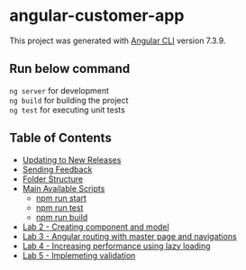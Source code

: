 # angular-customer-app

This project was generated with [Angular CLI](https://github.com/angular/angular-cli) version 7.3.9.

## Run below command 
`ng server` for development  
`ng build` for building the project  
`ng test` for executing unit tests  

## Table of Contents

- [Updating to New Releases](#updating-to-new-releases)
- [Sending Feedback](#sending-feedback)
- [Folder Structure](#folder-structure)
- [Main Available Scripts](#available-scripts)
  - [npm run start](#npm-start)
  - [npm run test](#npm-test)
  - [npm run build](#npm-run-build)
- [Lab 2 - Creating component and model](https://github.com/Amitpnk/angular-customer-app/tree/master/Lab2/CustomerApplication)
- [Lab 3 - Angular routing with master page and navigations](https://github.com/Amitpnk/angular-customer-app/tree/master/Lab3/CustomerApplication)
- [Lab 4 - Increasing performance using lazy loading](https://github.com/Amitpnk/angular-customer-app/tree/master/Lab4/CustomerApplication)
- [Lab 5 - Implemeting validation](https://github.com/Amitpnk/angular-customer-app/tree/master/Lab4/CustomerApplication)
